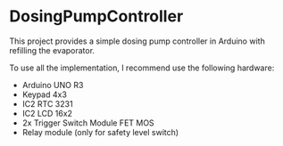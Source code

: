 # DosingPumpController
This project provides a simple dosing pump controller in Arduino with refilling the evaporator.


To use all the implementation, I recommend use the following hardware:
 - Arduino UNO R3
 - Keypad 4x3
 - IC2 RTC 3231
 - IC2 LCD 16x2
 - 2x Trigger Switch Module FET MOS
 - Relay module (only for safety level switch)
